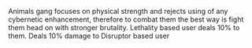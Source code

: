 Animals gang focuses on physical strength and rejects using of any cybernetic enhancement,  therefore to combat them the best way is fight them head on with stronger brutality. Lethality based user deals 10% to them. Deals 10% damage to Disruptor based user

